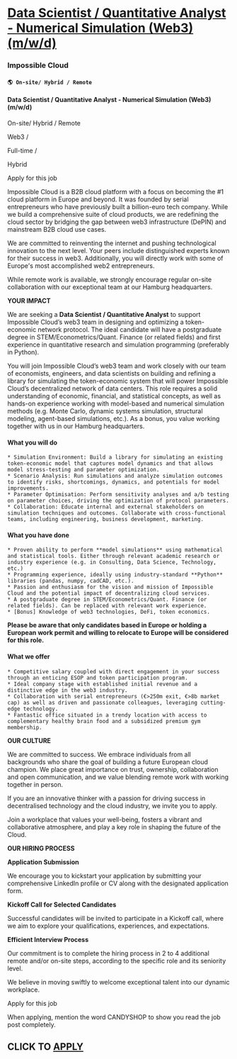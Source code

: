 # [Data Scientist / Quantitative Analyst - Numerical Simulation (Web3) (m/w/d)](https://www.remotewlb.com/apply/data-scientist-quantitative-analyst-numerical-simulation-web3-m-w-d)  
### Impossible Cloud  
#### `🌎 On-site/ Hybrid / Remote`  

#### Data Scientist / Quantitative Analyst - Numerical Simulation (Web3) (m/w/d)

On-site/ Hybrid / Remote

Web3 /

Full-time /

Hybrid

Apply for this job

Impossible Cloud is a B2B cloud platform with a focus on becoming the #1 cloud platform in Europe and beyond. It was founded by serial entrepreneurs who have previously built a billion-euro tech company. While we build a comprehensive suite of cloud products, we are redefining the cloud sector by bridging the gap between web3 infrastructure (DePIN) and mainstream B2B cloud use cases.

  

We are committed to reinventing the internet and pushing technological innovation to the next level. Your peers include distinguished experts known for their success in web3. Additionally, you will directly work with some of Europe's most accomplished web2 entrepreneurs.

  

While remote work is available, we strongly encourage regular on-site collaboration with our exceptional team at our Hamburg headquarters.

  

**YOUR IMPACT**

We are seeking a **Data Scientist / Quantitative Analyst** to support Impossible Cloud’s web3 team in designing and optimizing a token-economic network protocol. The ideal candidate will have a postgraduate degree in STEM/Econometrics/Quant. Finance (or related fields) and first experience in quantitative research and simulation programming (preferably in Python).

  

You will join Impossible Cloud’s web3 team and work closely with our team of economists, engineers, and data scientists on building and refining a library for simulating the token-economic system that will power Impossible Cloud’s decentralized network of data centers. This role requires a solid understanding of economic, financial, and statistical concepts, as well as hands-on experience working with model-based and numerical simulation methods (e.g. Monte Carlo, dynamic systems simulation, structural modeling, agent-based simulations, etc.). As a bonus, you value working together with us in our Hamburg headquarters.

#### What you will do

    * Simulation Environment: Build a library for simulating an existing token-economic model that captures model dynamics and that allows model stress-testing and parameter optimization.
    * Scenario Analysis: Run simulations and analyze simulation outcomes to identify risks, shortcomings, dynamics, and potentials for model improvements.
    * Parameter Optimisation: Perform sensitivity analyses and a/b testing on parameter choices, driving the optimization of protocol parameters.
    * Collaboration: Educate internal and external stakeholders on simulation techniques and outcomes. Collaborate with cross-functional teams, including engineering, business development, marketing.

  

#### What you have done

    * Proven ability to perform **model simulations** using mathematical and statistical tools. Either through relevant academic research or industry experience (e.g. in Consulting, Data Science, Technology, etc.)
    * Programming experience, ideally using industry-standard **Python** libraries (pandas, numpy, cadCAD, etc.).
    * Passion and enthusiasm for the vision and mission of Impossible Cloud and the potential impact of decentralizing cloud services.
    * A postgraduate degree in STEM/Econometrics/Quant. Finance (or related fields). Can be replaced with relevant work experience.
    * [Bonus] Knowledge of web3 technologies, DeFi, token economics.

  

**Please be aware that only candidates based in Europe or holding a European work permit and willing to relocate to Europe will be considered for this role.**

#### What we offer

    * Competitive salary coupled with direct engagement in your success through an enticing ESOP and token participation program.
    * Ideal company stage with established initial revenue and a distinctive edge in the web3 industry.
    * Collaboration with serial entrepreneurs (€>250m exit, €>8b market cap) as well as driven and passionate colleagues, leveraging cutting-edge technology.
    * Fantastic office situated in a trendy location with access to complementary healthy brain food and a subsidized premium gym membership. 

  

  

**OUR CULTURE**

We are committed to success. We embrace individuals from all backgrounds who share the goal of building a future European cloud champion. We place great importance on trust, ownership, collaboration and open communication, and we value blending remote work with working together in person.

  

If you are an innovative thinker with a passion for driving success in decentralised technology and the cloud industry, we invite you to apply.

Join a workplace that values your well-being, fosters a vibrant and collaborative atmosphere, and play a key role in shaping the future of the Cloud.

  

**OUR HIRING PROCESS**

**Application Submission**

We encourage you to kickstart your application by submitting your comprehensive LinkedIn profile or CV along with the designated application form.

**Kickoff Call for Selected Candidates**

Successful candidates will be invited to participate in a Kickoff call, where we aim to explore your qualifications, experiences, and expectations.

**Efficient Interview Process**

Our commitment is to complete the hiring process in 2 to 4 additional remote and/or on-site steps, according to the specific role and its seniority level.

We believe in moving swiftly to welcome exceptional talent into our dynamic workplace.

Apply for this job

When applying, mention the word CANDYSHOP to show you read the job post completely.  
## CLICK TO [APPLY](https://www.remotewlb.com/apply/data-scientist-quantitative-analyst-numerical-simulation-web3-m-w-d)


